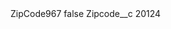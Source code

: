 <?xml version="1.0" encoding="UTF-8"?>
<CustomMetadata xmlns="http://soap.sforce.com/2006/04/metadata" xmlns:xsi="http://www.w3.org/2001/XMLSchema-instance" xmlns:xsd="http://www.w3.org/2001/XMLSchema">
    <label>ZipCode967</label>
    <protected>false</protected>
    <values>
        <field>Zipcode__c</field>
        <value xsi:type="xsd:string">20124</value>
    </values>
</CustomMetadata>
